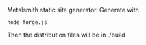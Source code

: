 Metalsmith static site generator.  Generate with

    node forge.js

Then the distribution files will be in ./build
